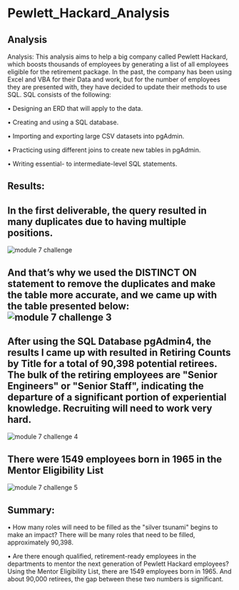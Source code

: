 # Pewlett_Hackard_Analysis
## Analysis
Analysis:
This analysis aims to help a big company called Pewlett Hackard, which boosts thousands of employees by generating a list of all employees eligible for the retirement package.  In the past, the company has been using Excel and VBA for their Data and work, but for the number of employees they are presented with, they have decided to update their methods to use SQL.
SQL consists of the following:

  •	Designing an ERD that will apply to the data.
  
  •	Creating and using a SQL database.
  
  •	Importing and exporting large CSV datasets into pgAdmin.
  
  •	Practicing using different joins to create new tables in pgAdmin.
  
  •	Writing essential- to intermediate-level SQL statements.
  
## Results:
## In the first deliverable, the query resulted in many duplicates due to having multiple positions.

![module 7 challenge](https://user-images.githubusercontent.com/114379268/204058608-f998acdd-9c50-47b5-a5b0-0d6eade63e19.png)
## And that’s why we used the DISTINCT ON statement to remove the duplicates and make the table more accurate, and we came up with the table presented below:![module 7 challenge 3](https://user-images.githubusercontent.com/114379268/204058739-0e0eda3c-510d-4922-8ec5-50e2a530541b.png)
## After using the SQL Database pgAdmin4, the results I came up with resulted in Retiring Counts by Title for a total of 90,398 potential retirees. The bulk of the retiring employees are "Senior Engineers" or "Senior Staff", indicating the departure of a significant portion of experiential knowledge. Recruiting will need to work very hard. 

![module 7 challenge 4](https://user-images.githubusercontent.com/114379268/204058839-10ee95d6-06eb-4c2d-a089-4b7b3307661a.png)
## There were 1549 employees born in 1965 in the Mentor Eligibility List
![module 7 challenge 5](https://user-images.githubusercontent.com/114379268/204058977-ef17c88b-0179-470a-8c31-a19b4960595d.png)

## Summary:

•	How many roles will need to be filled as the "silver tsunami" begins to make an impact?
There will be many roles that need to be filled, approximately 90,398.

•	Are there enough qualified, retirement-ready employees in the departments to mentor the next generation of Pewlett Hackard employees?
Using the Mentor Eligibility List, there are 1549 employees born in 1965.  And about 90,000 retirees, the gap between these two numbers is significant.
